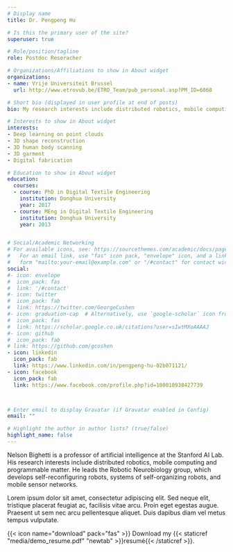 ```yaml
---
# Display name
title: Dr. Pengpeng Hu

# Is this the primary user of the site?
superuser: true

# Role/position/tagline
role: Postdoc Reseracher

# Organizations/Affiliations to show in About widget
organizations:
- name: Vrije Universiteit Brussel
  url: http://www.etrovub.be/ETRO_Team/pub_personal.asp?PM_ID=6068

# Short bio (displayed in user profile at end of posts)
bio: My research interests include distributed robotics, mobile computing and programmable matter.

# Interests to show in About widget
interests:
- Deep learning on point clouds
- 3D shape reconstruction
- 3D human body scanning
- 3D garment 
- Digital fabrication

# Education to show in About widget
education:
  courses:
  - course: PhD in Digital Textile Engineering
    institution: Donghua University
    year: 2017
  - course: MEng in Digital Textile Engineering
    institution: Donghua University
    year: 2013


# Social/Academic Networking
# For available icons, see: https://sourcethemes.com/academic/docs/page-builder/#icons
#   For an email link, use "fas" icon pack, "envelope" icon, and a link in the
#   form "mailto:your-email@example.com" or "/#contact" for contact widget.
social:
#- icon: envelope
#  icon_pack: fas
#  link: '/#contact'
#- icon: twitter
#  icon_pack: fab
#  link: https://twitter.com/GeorgeCushen
#- icon: graduation-cap  # Alternatively, use `google-scholar` icon from `ai` icon pack
#  icon_pack: fas
#  link: https://scholar.google.co.uk/citations?user=sIwtMXoAAAAJ
#- icon: github
#  icon_pack: fab
# link: https://github.com/gcushen
- icon: linkedin
  icon_pack: fab
  link: https://www.linkedin.com/in/pengpeng-hu-02b071121/
- icon: facebook
  icon_pack: fab
  link: https://www.facebook.com/profile.php?id=100010938427739



# Enter email to display Gravatar (if Gravatar enabled in Config)
email: ""

# Highlight the author in author lists? (true/false)
highlight_name: false
---
```


Nelson Bighetti is a professor of artificial intelligence at the Stanford AI Lab. His research interests include distributed robotics, mobile computing and programmable matter. He leads the Robotic Neurobiology group, which develops self-reconfiguring robots, systems of self-organizing robots, and mobile sensor networks.

Lorem ipsum dolor sit amet, consectetur adipiscing elit. Sed neque elit, tristique placerat feugiat ac, facilisis vitae arcu. Proin eget egestas augue. Praesent ut sem nec arcu pellentesque aliquet. Duis dapibus diam vel metus tempus vulputate.

{{< icon name="download" pack="fas" >}} Download my {{< staticref "media/demo_resume.pdf" "newtab" >}}resumé{{< /staticref >}}.
